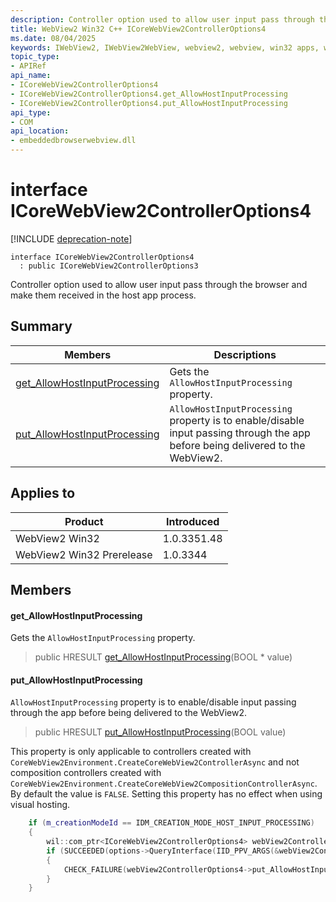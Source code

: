 ```yaml
---
description: Controller option used to allow user input pass through the browser and make them received in the host app process.
title: WebView2 Win32 C++ ICoreWebView2ControllerOptions4
ms.date: 08/04/2025
keywords: IWebView2, IWebView2WebView, webview2, webview, win32 apps, win32, edge, ICoreWebView2, ICoreWebView2Controller, browser control, edge html, ICoreWebView2ControllerOptions4
topic_type: 
- APIRef
api_name:
- ICoreWebView2ControllerOptions4
- ICoreWebView2ControllerOptions4.get_AllowHostInputProcessing
- ICoreWebView2ControllerOptions4.put_AllowHostInputProcessing
api_type:
- COM
api_location:
- embeddedbrowserwebview.dll
---
```


# interface ICoreWebView2ControllerOptions4

[!INCLUDE [deprecation-note](../includes/deprecation-note.md)]

```
interface ICoreWebView2ControllerOptions4
  : public ICoreWebView2ControllerOptions3
```

Controller option used to allow user input pass through the browser and make them received in the host app process.

## Summary

 Members                        | Descriptions
--------------------------------|---------------------------------------------
[get_AllowHostInputProcessing](#get_allowhostinputprocessing) | Gets the `AllowHostInputProcessing` property.
[put_AllowHostInputProcessing](#put_allowhostinputprocessing) | `AllowHostInputProcessing` property is to enable/disable input passing through the app before being delivered to the WebView2.

## Applies to

Product                         | Introduced
--------------------------------|---------------------------------------------
WebView2 Win32            |    1.0.3351.48
WebView2 Win32 Prerelease |    1.0.3344

## Members

#### get_AllowHostInputProcessing

Gets the `AllowHostInputProcessing` property.

> public HRESULT [get_AllowHostInputProcessing](#get_allowhostinputprocessing)(BOOL * value)

#### put_AllowHostInputProcessing

`AllowHostInputProcessing` property is to enable/disable input passing through the app before being delivered to the WebView2.

> public HRESULT [put_AllowHostInputProcessing](#put_allowhostinputprocessing)(BOOL value)

This property is only applicable to controllers created with `CoreWebView2Environment.CreateCoreWebView2ControllerAsync` and not composition controllers created with `CoreWebView2Environment.CreateCoreWebView2CompositionControllerAsync`. By default the value is `FALSE`. Setting this property has no effect when using visual hosting. 
```cpp
    if (m_creationModeId == IDM_CREATION_MODE_HOST_INPUT_PROCESSING)
    {
        wil::com_ptr<ICoreWebView2ControllerOptions4> webView2ControllerOptions4;
        if (SUCCEEDED(options->QueryInterface(IID_PPV_ARGS(&webView2ControllerOptions4))))
        {
            CHECK_FAILURE(webView2ControllerOptions4->put_AllowHostInputProcessing(TRUE));
        }
    }
```

